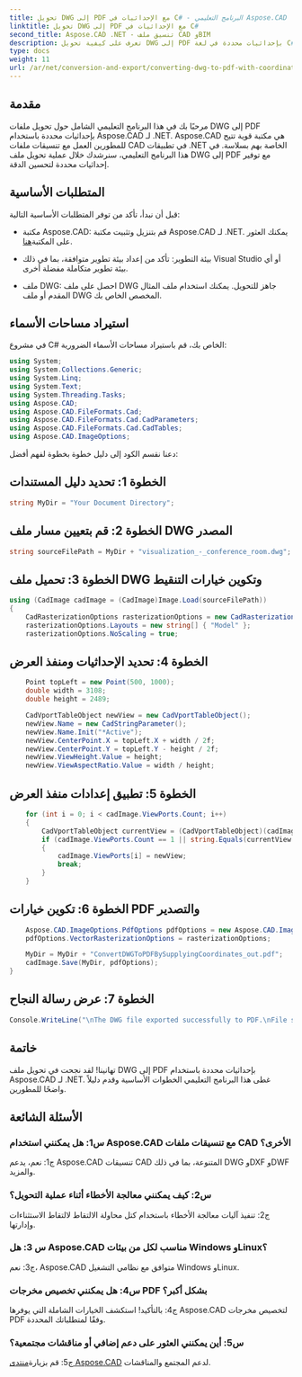 ```yaml
---
title: تحويل DWG إلى PDF مع الإحداثيات في C# - البرنامج التعليمي Aspose.CAD
linktitle: تحويل DWG إلى PDF مع الإحداثيات في C#
second_title: Aspose.CAD .NET - تنسيق ملف CAD وBIM
description: تعرف على كيفية تحويل DWG إلى PDF بإحداثيات محددة في لغة C# باستخدام Aspose.CAD. اتبع دليلنا خطوة بخطوة للحصول على تحويلات ملفات CAD دقيقة وفعالة.
type: docs
weight: 11
url: /ar/net/conversion-and-export/converting-dwg-to-pdf-with-coordinates/
---
```

## مقدمة

مرحبًا بك في هذا البرنامج التعليمي الشامل حول تحويل ملفات DWG إلى PDF بإحداثيات محددة باستخدام Aspose.CAD لـ .NET. Aspose.CAD هي مكتبة قوية تتيح للمطورين العمل مع تنسيقات ملفات CAD في تطبيقات .NET الخاصة بهم بسلاسة. في هذا البرنامج التعليمي، سنرشدك خلال عملية تحويل ملف DWG إلى PDF مع توفير إحداثيات محددة لتحسين الدقة.

## المتطلبات الأساسية

قبل أن نبدأ، تأكد من توفر المتطلبات الأساسية التالية:

- مكتبة Aspose.CAD: قم بتنزيل وتثبيت مكتبة Aspose.CAD لـ .NET. يمكنك العثور على المكتبة[هنا](https://releases.aspose.com/cad/net/).

- بيئة التطوير: تأكد من إعداد بيئة تطوير متوافقة، بما في ذلك Visual Studio أو أي بيئة تطوير متكاملة مفضلة أخرى.

- ملف DWG: احصل على ملف DWG جاهز للتحويل. يمكنك استخدام ملف المثال المقدم أو ملف DWG المخصص الخاص بك.

## استيراد مساحات الأسماء

في مشروع C# الخاص بك، قم باستيراد مساحات الأسماء الضرورية:

```csharp
using System;
using System.Collections.Generic;
using System.Linq;
using System.Text;
using System.Threading.Tasks;
using Aspose.CAD;
using Aspose.CAD.FileFormats.Cad;
using Aspose.CAD.FileFormats.Cad.CadParameters;
using Aspose.CAD.FileFormats.Cad.CadTables;
using Aspose.CAD.ImageOptions;
```

دعنا نقسم الكود إلى دليل خطوة بخطوة لفهم أفضل:

## الخطوة 1: تحديد دليل المستندات

```csharp
string MyDir = "Your Document Directory";
```

## الخطوة 2: قم بتعيين مسار ملف DWG المصدر

```csharp
string sourceFilePath = MyDir + "visualization_-_conference_room.dwg";
```

## الخطوة 3: تحميل ملف DWG وتكوين خيارات التنقيط

```csharp
using (CadImage cadImage = (CadImage)Image.Load(sourceFilePath))
{
    CadRasterizationOptions rasterizationOptions = new CadRasterizationOptions();
    rasterizationOptions.Layouts = new string[] { "Model" };
    rasterizationOptions.NoScaling = true;
```

## الخطوة 4: تحديد الإحداثيات ومنفذ العرض

```csharp
    Point topLeft = new Point(500, 1000);
    double width = 3108;
    double height = 2489;

    CadVportTableObject newView = new CadVportTableObject();
    newView.Name = new CadStringParameter();
    newView.Name.Init("*Active");
    newView.CenterPoint.X = topLeft.X + width / 2f;
    newView.CenterPoint.Y = topLeft.Y - height / 2f;
    newView.ViewHeight.Value = height;
    newView.ViewAspectRatio.Value = width / height;
```

## الخطوة 5: تطبيق إعدادات منفذ العرض

```csharp
    for (int i = 0; i < cadImage.ViewPorts.Count; i++)
    {
        CadVportTableObject currentView = (CadVportTableObject)(cadImage.ViewPorts[i]);
        if (cadImage.ViewPorts.Count == 1 || string.Equals(currentView.Name.Value.ToLowerInvariant(), "*active"))
        {
            cadImage.ViewPorts[i] = newView;
            break;
        }
    }
```

## الخطوة 6: تكوين خيارات PDF والتصدير

```csharp
    Aspose.CAD.ImageOptions.PdfOptions pdfOptions = new Aspose.CAD.ImageOptions.PdfOptions();
    pdfOptions.VectorRasterizationOptions = rasterizationOptions;

    MyDir = MyDir + "ConvertDWGToPDFBySupplyingCoordinates_out.pdf";
    cadImage.Save(MyDir, pdfOptions);
}
```

## الخطوة 7: عرض رسالة النجاح

```csharp
Console.WriteLine("\nThe DWG file exported successfully to PDF.\nFile saved at " + MyDir);
```

## خاتمة

تهانينا! لقد نجحت في تحويل ملف DWG إلى PDF بإحداثيات محددة باستخدام Aspose.CAD لـ .NET. غطى هذا البرنامج التعليمي الخطوات الأساسية وقدم دليلاً واضحًا للمطورين.

## الأسئلة الشائعة

### س1: هل يمكنني استخدام Aspose.CAD مع تنسيقات ملفات CAD الأخرى؟

ج1: نعم، يدعم Aspose.CAD تنسيقات CAD المتنوعة، بما في ذلك DWG وDXF وDWF والمزيد.

### س2: كيف يمكنني معالجة الأخطاء أثناء عملية التحويل؟

ج2: تنفيذ آليات معالجة الأخطاء باستخدام كتل محاولة الالتقاط لالتقاط الاستثناءات وإدارتها.

### س 3: هل Aspose.CAD مناسب لكل من بيئات Windows وLinux؟

ج3: نعم، Aspose.CAD متوافق مع نظامي التشغيل Windows وLinux.

### س4: هل يمكنني تخصيص مخرجات PDF بشكل أكبر؟

ج4: بالتأكيد! استكشف الخيارات الشاملة التي يوفرها Aspose.CAD لتخصيص مخرجات PDF وفقًا لمتطلباتك المحددة.

### س5: أين يمكنني العثور على دعم إضافي أو مناقشات مجتمعية؟

ج5: قم بزيارة[منتدى Aspose.CAD](https://forum.aspose.com/c/cad/19) لدعم المجتمع والمناقشات.